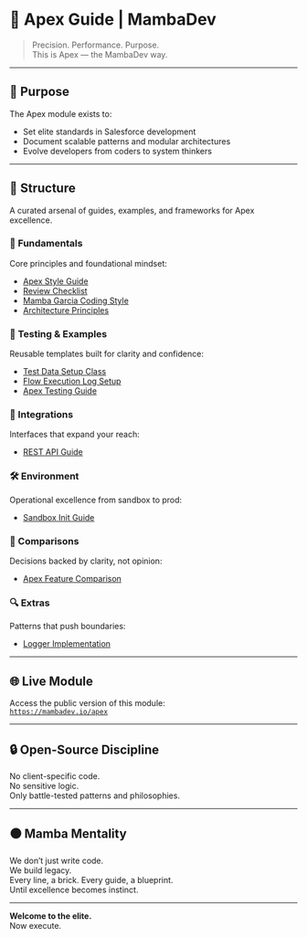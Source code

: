 # 🐍 Apex Guide | MambaDev

> Precision. Performance. Purpose.  
> This is Apex — the MambaDev way.

---

## 📘 Purpose

The Apex module exists to:

- Set elite standards in Salesforce development
- Document scalable patterns and modular architectures
- Evolve developers from coders to system thinkers

---

## 🧱 Structure

A curated arsenal of guides, examples, and frameworks for Apex excellence.

### 🧩 Fundamentals  
Core principles and foundational mindset:
- [Apex Style Guide](fundamentals/apex-style-guide.md)
- [Review Checklist](fundamentals/apex-review-checklist.md)
- [Mamba Garcia Coding Style](fundamentals/mamba-garcia-coding-style.md)
- [Architecture Principles](fundamentals/architecture-principles.md)

### 🧪 Testing & Examples  
Reusable templates built for clarity and confidence:
- [Test Data Setup Class](examples/test-data-setup.cls)
- [Flow Execution Log Setup](examples/flow-execution-log.md)
- [Apex Testing Guide](testing/apex-testing-guide.md)

### 🔌 Integrations  
Interfaces that expand your reach:
- [REST API Guide](integrations/rest-api-guide.md)

### 🛠️ Environment  
Operational excellence from sandbox to prod:
- [Sandbox Init Guide](sandbox/sandbox-init-guide.md)

### 🧠 Comparisons  
Decisions backed by clarity, not opinion:
- [Apex Feature Comparison](comparisons/apex-feature-comparison.md)

### 🔍 Extras  
Patterns that push boundaries:
- [Logger Implementation](extras/logger-implementation.md)

---

## 🌐 Live Module

Access the public version of this module:  
[`https://mambadev.io/apex`](https://mambadev.io/apex)

---

## 🔒 Open-Source Discipline

No client-specific code.  
No sensitive logic.  
Only battle-tested patterns and philosophies.

---

## ⚫ Mamba Mentality

We don’t just write code.  
We build legacy.  
Every line, a brick. Every guide, a blueprint.  
Until excellence becomes instinct.

---

**Welcome to the elite.**  
Now execute.
